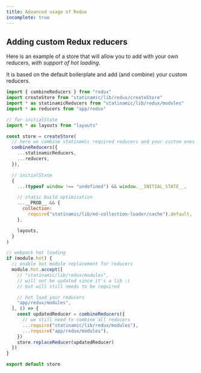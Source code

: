 ```yaml
---
title: Advanced usage of Redux
incomplete: true
---
```


## Adding custom Redux reducers

Here is an example of a store that will allow you to add
with your own reducers, _with support of hot loading_.

It is based on the default boilerplate and add (and combine) your custom
reducers.

```js
import { combineReducers } from "redux"
import createStore from "statinamic/lib/redux/createStore"
import * as statinamicReducers from "statinamic/lib/redux/modules"
import * as reducers from "app/redux"

// for initialState
import * as layouts from "layouts"

const store = createStore(
  // here we combine statinamic required reducers and your custom ones
  combineReducers({
    ...statinamicReducers,
    ...reducers,
  }),

  // initialState
  {
    ...(typeof window !== "undefined") && window.__INITIAL_STATE__,

    // static build optimization
    ...__PROD__ && {
      collection:
        require("statinamic/lib/md-collection-loader/cache").default,
    },

    layouts,
  }
)

// webpack hot loading
if (module.hot) {
  // enable hot module replacement for reducers
  module.hot.accept([
    // "statinamic/lib/redux/modules",
    // will not be updated since it's a lib :)
    // but will still needs to be required

    // hot load your reducers
    "app/redux/modules",
  ], () => {
    const updatedReducer = combineReducers({
      // we still need to combine all reducers
      ...require("statinamic/lib/redux/modules"),
      ...require("app/redux/modules"),
    })
    store.replaceReducer(updatedReducer)
  })
}

export default store
```
